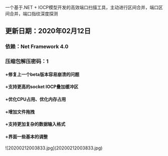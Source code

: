 一个基于.NET + IOCP模型开发的高效端口扫描工具，主动进行区间合并，端口区间合并，端口指纹深度探测

<h2>更新日期：2020年02月12日</h2>
<h3>依赖：Net Framework 4.0</h3>
<h3>压缩包解压密码：1</h3>
<h4>+修复上一个beta版本容易崩溃的问题</h4>
<h4>+支持更高的socket IOCP叠加缓冲区</h4>
<h4>+优化CPU占用、优化内存占用</h4>
<h4>+增加文件拖拽</h4>
<h4>+支持更加复杂的数据输入格式</h4>
<h4>+界面一些基本的调整</h4>
![20200212003833.jpg](20200212003833.jpg)
